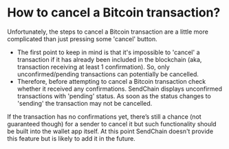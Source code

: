 # How to cancel a Bitcoin transaction?

Unfortunately, the steps to cancel a Bitcoin transaction are a little more complicated than just pressing some 'cancel' button.

- The first point to keep in mind is that it's impossible to 'cancel' a transaction if it has already been included in the blockchain (aka, transaction receiving at least 1 confirmation). So, only unconfirmed/pending transactions can potentially be cancelled.
- Therefore, before attempting to cancel a Bitcoin transaction check whether it received any confirmations. SendChain displays unconfirmed transactions with 'pending' status. As soon as the status changes to 'sending' the transaction may not be cancelled.

If the transaction has no confirmations yet, there’s still a chance (not guaranteed though) for a sender to cancel it but such functionality should be built into the wallet app itself. At this point SendChain doesn't provide this feature but is likely to add it in the future.
